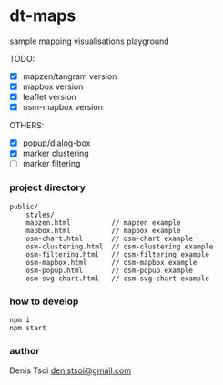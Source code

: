 # dt-maps  

sample mapping visualisations playground  

TODO:
- [x] mapzen/tangram version  
- [x] mapbox version  
- [x] leaflet version
- [x] osm-mapbox version

OTHERS:
- [x] popup/dialog-box  
- [x] marker clustering  
- [ ] marker filtering  

### project directory

    public/
        styles/
        mapzen.html          // mapzen example  
        mapbox.html          // mapbox example  
        osm-chart.html       // osm-chart example  
        osm-clustering.html  // osm-clustering example
        osm-filtering.html   // osm-filtering example
        osm-mapbox.html      // osm-mapbox example  
        osm-popup.html       // osm-popup example  
        osm-svg-chart.html   // osm-svg-chart example  


### how to develop

    npm i
    npm start

### author   
Denis Tsoi <denistsoi@gmail.com>  
